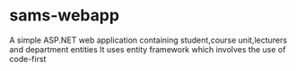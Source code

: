 # sams-webapp
A simple ASP.NET web application containing student,course unit,lecturers and department entities
It uses entity framework which involves the use of code-first
